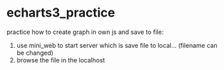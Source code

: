 # echarts3_practice

practice how to create graph in own js and save to file:

1. use mini_web to start server which is save file to local... (filename can be changed)
2. browse the file in the localhost

